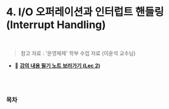 # 4. I/O 오퍼레이션과 인터럽트 핸들링 (Interrupt Handling)

<br/>

> 참고 자료 : '운영체제' 학부 수업 자료 (이윤석 교수님)

- 📔 <strong><a href="https://drive.google.com/file/d/1zSIOzKWUjz93BfUfLVKvi4FSQqrD4XOH/view?usp=sharing">강의 내용 필기 노트 보러가기 (Lec 2)</a></strong>

<br/><br/>

### 목차

<!-- - <a href=""></a> -->

<br/><br/>

##
